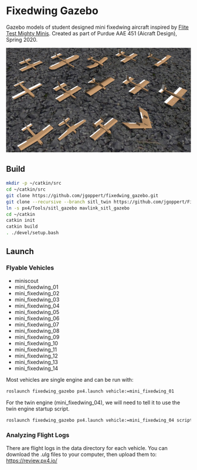 # Fixedwing Gazebo
Gazebo models of student designed mini fixedwing aircraft inspired by [Flite Test Mighty Minis](https://www.flitetest.com/articles/ft-mighty-minis). Created as part of Purdue AAE 451 (Aicraft Design), Spring 2020.

![group_photo](data/group.png)

## Build

```bash
mkdir -p ~/catkin/src
cd ~/catkin/src
git clone https://github.com/jgoppert/fixedwing_gazebo.git
git clone --recursive --branch sitl_twin https://github.com/jgoppert/Firmware.git px4
ln -s px4/Tools/sitl_gazebo mavlink_sitl_gazebo
cd ~/catkin
catkin init
catkin build
. ./devel/setup.bash
```
## Launch

### Flyable Vehicles
 * miniscout
 * mini_fixedwing_01
 * mini_fixedwing_02
 * mini_fixedwing_03
 * mini_fixedwing_04
 * mini_fixedwing_05
 * mini_fixedwing_06
 * mini_fixedwing_07
 * mini_fixedwing_08
 * mini_fixedwing_09
 * mini_fixedwing_10
 * mini_fixedwing_11
 * mini_fixedwing_12
 * mini_fixedwing_13
 * mini_fixedwing_14

Most vehicles are single engine and can be run with:

```bash
roslaunch fixedwing_gazebo px4.launch vehicle:=mini_fixedwing_01
```

For the twin engine (mini_fixedwing_04), we will need to tell it to use the twin engine startup script.

```bash
roslaunch fixedwing_gazebo px4.launch vehicle:=mini_fixedwing_04 script:=plane_twin
```

### Analyzing Flight Logs

There are flight logs in the data directory for each vehicle. You can download the .ulg files to your computer, then upload them to: https://review.px4.io/

<!--  vim: set et fenc=utf-8 ff=unix sts=0 sw=2 ts=2 :  -->
